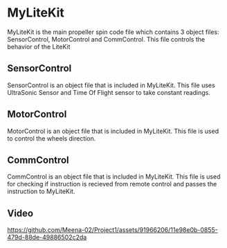 # MyLiteKit
MyLiteKit is the main propeller spin code file which contains 3 object files: SensorControl, MotorControl and CommControl. This file controls the behavior of the LiteKit

## SensorControl
SensorControl is an object file that is included in MyLiteKit. This file uses UltraSonic Sensor and Time Of Flight sensor to take constant readings.

## MotorControl
MotorControl is an object file that is included in MyLiteKit. This file is used to control the wheels direction.

## CommControl
CommControl is an object file that is included in MyLiteKit. This file is used for checking if instruction is recieved from remote control and passes the instruction to MyLiteKit.

## Video

https://github.com/Meena-02/Project1/assets/91966206/11e98e0b-0855-479d-88de-49886502c2da



